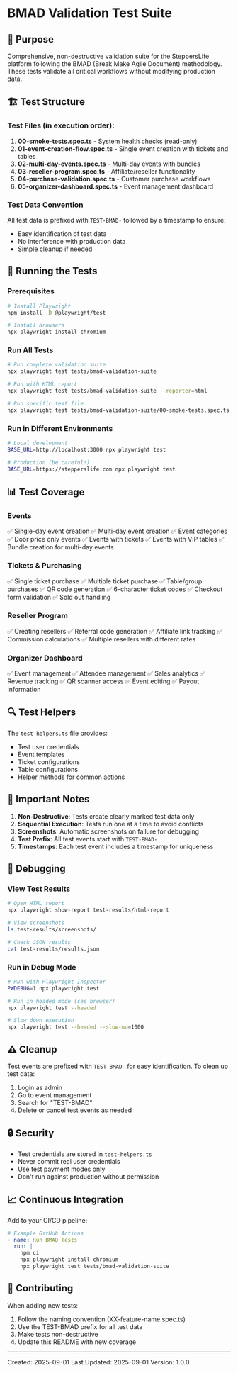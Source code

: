 # BMAD Validation Test Suite

## 🎯 Purpose
Comprehensive, non-destructive validation suite for the SteppersLife platform following the BMAD (Break Make Agile Document) methodology. These tests validate all critical workflows without modifying production data.

## 🏗️ Test Structure

### Test Files (in execution order):
1. **00-smoke-tests.spec.ts** - System health checks (read-only)
2. **01-event-creation-flow.spec.ts** - Single event creation with tickets and tables
3. **02-multi-day-events.spec.ts** - Multi-day events with bundles
4. **03-reseller-program.spec.ts** - Affiliate/reseller functionality
5. **04-purchase-validation.spec.ts** - Customer purchase workflows
6. **05-organizer-dashboard.spec.ts** - Event management dashboard

### Test Data Convention
All test data is prefixed with `TEST-BMAD-` followed by a timestamp to ensure:
- Easy identification of test data
- No interference with production data
- Simple cleanup if needed

## 🚀 Running the Tests

### Prerequisites
```bash
# Install Playwright
npm install -D @playwright/test

# Install browsers
npx playwright install chromium
```

### Run All Tests
```bash
# Run complete validation suite
npx playwright test tests/bmad-validation-suite

# Run with HTML report
npx playwright test tests/bmad-validation-suite --reporter=html

# Run specific test file
npx playwright test tests/bmad-validation-suite/00-smoke-tests.spec.ts
```

### Run in Different Environments
```bash
# Local development
BASE_URL=http://localhost:3000 npx playwright test

# Production (be careful!)
BASE_URL=https://stepperslife.com npx playwright test
```

## 📊 Test Coverage

### Events
✅ Single-day event creation
✅ Multi-day event creation
✅ Event categories
✅ Door price only events
✅ Events with tickets
✅ Events with VIP tables
✅ Bundle creation for multi-day events

### Tickets & Purchasing
✅ Single ticket purchase
✅ Multiple ticket purchase
✅ Table/group purchases
✅ QR code generation
✅ 6-character ticket codes
✅ Checkout form validation
✅ Sold out handling

### Reseller Program
✅ Creating resellers
✅ Referral code generation
✅ Affiliate link tracking
✅ Commission calculations
✅ Multiple resellers with different rates

### Organizer Dashboard
✅ Event management
✅ Attendee management
✅ Sales analytics
✅ Revenue tracking
✅ QR scanner access
✅ Event editing
✅ Payout information

## 🔍 Test Helpers

The `test-helpers.ts` file provides:
- Test user credentials
- Event templates
- Ticket configurations
- Table configurations
- Helper methods for common actions

## 📝 Important Notes

1. **Non-Destructive**: Tests create clearly marked test data only
2. **Sequential Execution**: Tests run one at a time to avoid conflicts
3. **Screenshots**: Automatic screenshots on failure for debugging
4. **Test Prefix**: All test events start with `TEST-BMAD-`
5. **Timestamps**: Each test event includes a timestamp for uniqueness

## 🐛 Debugging

### View Test Results
```bash
# Open HTML report
npx playwright show-report test-results/html-report

# View screenshots
ls test-results/screenshots/

# Check JSON results
cat test-results/results.json
```

### Run in Debug Mode
```bash
# Run with Playwright Inspector
PWDEBUG=1 npx playwright test

# Run in headed mode (see browser)
npx playwright test --headed

# Slow down execution
npx playwright test --headed --slow-mo=1000
```

## ⚠️ Cleanup

Test events are prefixed with `TEST-BMAD-` for easy identification. 
To clean up test data:

1. Login as admin
2. Go to event management
3. Search for "TEST-BMAD"
4. Delete or cancel test events as needed

## 🔒 Security

- Test credentials are stored in `test-helpers.ts`
- Never commit real user credentials
- Use test payment modes only
- Don't run against production without permission

## 📈 Continuous Integration

Add to your CI/CD pipeline:

```yaml
# Example GitHub Actions
- name: Run BMAD Tests
  run: |
    npm ci
    npx playwright install chromium
    npx playwright test tests/bmad-validation-suite
```

## 🤝 Contributing

When adding new tests:
1. Follow the naming convention (XX-feature-name.spec.ts)
2. Use the TEST-BMAD prefix for all test data
3. Make tests non-destructive
4. Update this README with new coverage

---

Created: 2025-09-01
Last Updated: 2025-09-01
Version: 1.0.0